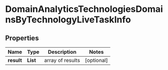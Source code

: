 # DomainAnalyticsTechnologiesDomainsByTechnologyLiveTaskInfo


## Properties

| Name | Type | Description | Notes |
|------------ | ------------- | ------------- | -------------|
**result** | **List<DomainAnalyticsTechnologiesDomainsByTechnologyLiveResultInfo>** | array of results |[optional]|